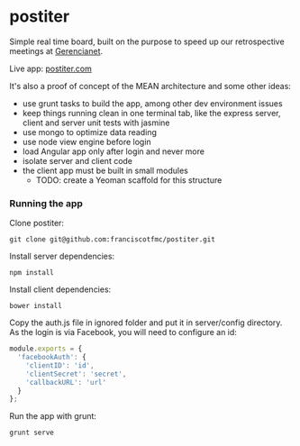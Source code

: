 postiter
========

Simple real time board, built on the purpose to speed up our retrospective meetings at <a href="http://gerencianet.com.br" target="_blank">Gerencianet</a>.

Live app: <a href="http://postiter.com" target="_blank">postiter.com</a>

It's also a proof of concept of the MEAN architecture and some other ideas:
* use grunt tasks to build the app, among other dev environment issues
* keep things running clean in one terminal tab, like the express server, client and server unit tests with jasmine
* use mongo to optimize data reading
* use node view engine before login
* load Angular app only after login and never more
* isolate server and client code
* the client app must be built in small modules
  * TODO: create a Yeoman scaffold for this structure

### Running the app

Clone postiter:
```console
git clone git@github.com:franciscotfmc/postiter.git
```

Install server dependencies:
```console
npm install
```

Install client dependencies:
```console
bower install
```

Copy the auth.js file in ignored folder and put it in server/config directory. As the login is via Facebook, you will need to configure an id:
```javascript
module.exports = {
  'facebookAuth': {
    'clientID': 'id',
    'clientSecret': 'secret',
    'callbackURL': 'url'
  }
};

```

Run the app with grunt:
```console
grunt serve
```
